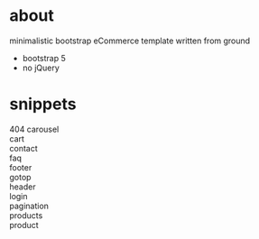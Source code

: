# about
minimalistic bootstrap eCommerce template written from ground
- bootstrap 5
- no jQuery

# snippets
404
carousel  
cart  
contact  
faq  
footer  
gotop  
header  
login  
pagination  
products  
product  
